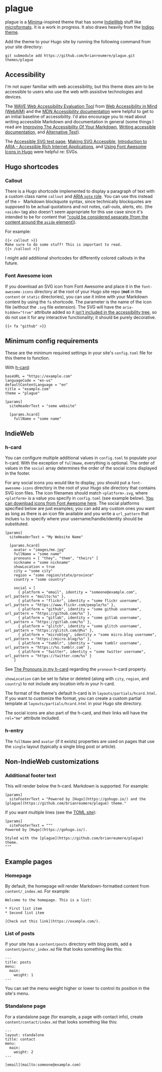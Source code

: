 # plague

plague is a [Minima](https://github.com/jekyll/minima)-inspired theme that has some [IndieWeb](https://indieweb.org/) stuff like [microformats](https://microformats.org/). It is a work in progress. It also draws heavily from the [Indigo theme](https://github.com/AngeloStavrow/indigo).

Add the theme to your Hugo site by running the following command from your site directory:

```
git submodule add https://github.com/brianreumere/plague.git themes/plague
```

## Accessibility

I'm not super familiar with web accessibility, but this theme does aim to be accessible to users who use the web with assistive technologies and devices.

The [WAVE Web Accessibility Evaluation Tool](https://wave.webaim.org/) from [Web Accessibility in Mind (WebAIM)](https://webaim.org/) and the [MDN Accessibility documentation](https://developer.mozilla.org/en-US/docs/Web/Accessibility) were helpful to get to an initial baseline of accessibility. I'd also encourage you to read about writing accessible Markdown and documentation in general (some things I read are [Improving The Accessibility Of Your Markdown](https://www.smashingmagazine.com/2021/09/improving-accessibility-of-markdown/), [Writing accessible documentation](https://developers.google.com/style/accessibility), and [Alternative Text](https://webaim.org/techniques/alttext/)).

The [Accessible SVG test page](https://weboverhauls.github.io/demos/svg/), [Making SVG Accessible](https://decks.tink.uk/2017/lws/index.html), [Introduction to ARIA - Accessible Rich Internet Applications](https://webaim.org/techniques/aria/), and [Using Font Awesome Icons in Hugo](https://www.client9.com/using-font-awesome-icons-in-hugo/) were helpful re: SVGs.

## Hugo shortcodes

### Callout

There is a Hugo shortcode implemented to display a paragraph of text with a custom class name `callout` and [ARIA `note` role](https://developer.mozilla.org/en-US/docs/Web/Accessibility/ARIA/Roles/note_role). You can use this instead of the `> `  Markdown blockquote syntax, since technically blockquotes are supposed to be actual quotations and not notes, call-outs, alerts, etc. (the `<aside>` tag also doesn't seem appropriate for this use case since it's intended to be for content that ["could be considered separate \[from the content around the `aside` element\]](https://www.w3.org/TR/2011/WD-html5-author-20110809/the-aside-element.html)).

For example:

```
{{< callout >}}
Make sure to do some stuff! This is important to read.
{{< /callout >}}
```

I might add additional shortcodes for differently colored callouts in the future.

### Font Awesome icon

If you download an SVG icon from Font Awesome and place it in the `font-awesome-icons` directory at the root of your Hugo site repo (**not** in the `content` or `static` directories), you can use it inline with your Markdown content by using the `fa` shortcode. The parameter is the name of the icon file (without the `.svg` file extension). The SVG will have the `aria-hidden="true"` attribute added so it [isn't included in the accessibility tree](https://developer.mozilla.org/en-US/docs/Web/Accessibility/ARIA/ARIA_Techniques/Using_the_aria-hidden_attribute), so do not use it for any interactive functionality; it should be purely decorative.

```
{{< fa "github" >}}
```

## Minimum config requirements

These are the minimum required settings in your site's `config.toml` file for this theme to function.

With [h-card](https://microformats.org/wiki/h-card):

```
baseURL = "https://example.com"
languageCode = "en-us"
defaultContentLanguage = "en"
title = "example.com"
theme = "plague"

[params]
  siteHeaderText = "some website"

  [params.hcard]
    fullName = "some name"
```

## IndieWeb

### h-card

You can configure multiple additional values in `config.toml` to populate your h-card. With the exception of `fullName`, everything is optional. The order of values in the `social` array determines the order of the social icons displayed in the footer.

For any social icons you would like to display, you should put a `font-awesome-icons` directory in the root of your Hugo site directory that contains SVG icon files. The icon filenames should match `<platform>.svg`, where `<platform>` is a value you specify in `config.toml` (see example below). [You can download icons from Font Awesome here](https://github.com/FortAwesome/Font-Awesome/tree/master/svgs). The social platforms specified below are just examples; you can add any custom ones you want as long as there is an icon file available and you write a `url_pattern` that inclues `%s` to specify where your username/handle/identity should be substituted.

```
[params]
  siteHeaderText = "My Website Name"

  [params.hcard]
    avatar = "images/me.jpg"
    fullName = "some name"
    pronouns = [ "they", "them", "theirs" ]
    nickname = "some nickname"
    showLocation = true
    city = "some city"
    region = "some region/state/province"
    country = "some country"

    social = [
      { platform = "email", identity = "someone@example.com", url_pattern = "mailto:%s" },
      { platform = "flickr", identity = "some flickr username", url_pattern = "https://www.flickr.com/people/%s" },
      { platform = "github", identity = "some github username", url_pattern = "https://github.com/%s" },
      { platform = "gitlab", identity = "some gitlab username", url_pattern = "https://gitlab.com/%s" },
      { platform = "glitch", identity = "some glitch username", url_pattern = "https://glitch.com/@%s" },
      { platform = "microblog", identity = "some micro.blog username", url_pattern = "https://micro.blog/%s" },
      { platform = "tumblr", identity = "some tumblr username", url_pattern = "https://%s.tumblr.com" },
      { platform = "twitter", identity = "some twitter username", url_pattern = "https://twitter.com/%s" }
    ]
```

See [The Pronouns in my h-card](https://wiki.zegnat.net/microformats/pronoun) regarding the `pronoun` h-card property.

`showLocation` can be set to false or deleted (along with `city`, `region`, and `country`) to not include any location info in your h-card.

The format of the theme's default h-card is in `layouts/partials/hcard.html`. If you want to customize the format, you can create a custom partial template at `layouts/partials/hcard.html` in your Hugo site directory.

The social icons are also part of the h-card, and their links will have the `rel="me"` attribute included.

### h-entry

The `fullName` and `avatar` (if it exists) properties are used on pages that use the `single` layout (typically a single blog post or article).

## Non-IndieWeb customizations

### Additional footer text

This will render below the h-card. Markdown is supported. For example:

```
[params]
  siteFooterText = "Powered by [Hugo](https://gohugo.io/) and the [plague](https://github.com/brianreumere/plague) theme."
```

If you want multiple lines (see the [TOML site](https://toml.io/en/)):

```
[params]
  siteFooterText = """
Powered by [Hugo](https://gohugo.io/).

Styled with the [plague](https://github.com/brianreumere/plague) theme.
"""
```

## Example pages

### Homepage

By default, the homepage will render Markdown-formatted content from `content/_index.md`. For example:

```
Welcome to the homepage. This is a list:

* First list item
* Second list item

[Check out this link](https://example.com/).
```

### List of posts

If your site has a `content/posts` directory with blog posts, add a `content/posts/_index.md` file that looks something like this:

```
---
title: posts
menu:
  main:
    weight: 1
---
```

You can set the menu weight higher or lower to control its position in the site's menu.

### Standalone page

For a standalone page (for example, a page with contact info), create `content/contact/index.md` that looks something like this:

```
---
layout: standalone
title: contact
menu:
  main:
    weight: 2
---

[email](mailto:someone@example.com)
```